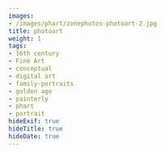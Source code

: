 ```yaml
---
images:
- /images/phart/zonephotos-photoart-2.jpg
title: photoart
weight: 1
tags:
- 16th century
- Fine Art
- conceptual
- digital art
- family-portraits
- golden age
- painterly
- phart
- portrait
hideExif: true
hideTitle: true
hideDate: true
---
```

